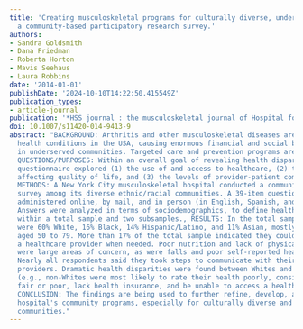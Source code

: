 ```yaml
---
title: 'Creating musculoskeletal programs for culturally diverse, underserved communities:
  a community-based participatory research survey.'
authors:
- Sandra Goldsmith
- Dana Friedman
- Roberta Horton
- Mavis Seehaus
- Laura Robbins
date: '2014-01-01'
publishDate: '2024-10-10T14:22:50.415549Z'
publication_types:
- article-journal
publication: '*HSS journal : the musculoskeletal journal of Hospital for Special Surgery*'
doi: 10.1007/s11420-014-9413-9
abstract: "BACKGROUND: Arthritis and other musculoskeletal diseases are the most prevalent
  health conditions in the USA, causing enormous financial and social burdens, especially
  in underserved communities. Targeted care and prevention programs are urgently needed.,
  QUESTIONS/PURPOSES: Within an overall goal of revealing health disparities, the
  questionnaire explored (1) the use of and access to healthcare, (2) the factors
  affecting quality of life, and (3) the levels of provider-patient communication.,
  METHODS: A New York City musculoskeletal hospital conducted a community health needs
  survey among its diverse ethnic/racial communities. A 39-item questionnaire was
  administered online, by mail, and in person (in English, Spanish, and Chinese).
  Answers were analyzed in terms of sociodemographics, to define health disparities
  within a total sample and two subsamples., RESULTS: In the total sample, respondents
  were 60% White, 16% Black, 14% Hispanic/Latino, and 11% Asian, mostly female, and
  aged 50 to 79. More than 17% of the total sample indicated they could not access
  a healthcare provider when needed. Poor nutrition and lack of physical activity
  were large areas of concern, as were falls and poor self-reported health status.
  Nearly all respondents said they took steps to communicate with their healthcare
  providers. Dramatic health disparities were found between Whites and non-Whites
  (e.g., non-Whites were most likely to rate their health poorly, consider their diet
  fair or poor, lack health insurance, and be unable to access a healthcare provider).,
  CONCLUSION: The findings are being used to further refine, develop, and expand the
  hospital's community programs, especially for culturally diverse and underserved
  communities."
---
```

